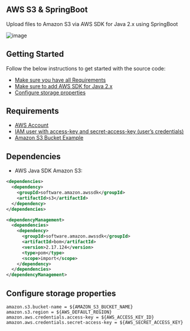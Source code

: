 ## AWS S3 & SpringBoot

Upload files to Amazon S3 via AWS SDK for Java 2.x using SpringBoot

![image](https://github.com/user-attachments/assets/120341ea-c49a-4214-a47a-9d5d066c6653)

## Getting Started

Follow the below instructions to get started with the source code:
- [Make sure you have all Requirements](#requirements)
- [Make sure to add AWS SDK for Java 2.x ](#Dependencies)
- [Configure storage properties](#configure-storage-properties)

## Requirements

- [AWS Account](https://aws.amazon.com/console/)
- [IAM user with access-key and secret-access-key (user’s credentials)](https://lightsail.aws.amazon.com/ls/docs/en_us/articles/amazon-lightsail-managing-access-for-an-iam-user)
- [Amazon S3 Bucket Example](https://docs.aws.amazon.com/code-library/latest/ug/java_2_s3_code_examples.html)

## Dependencies

- AWS Java SDK Amazon S3:

```xml
<dependencies>
  <dependency>
    <groupId>software.amazon.awssdk</groupId>
    <artifactId>s3</artifactId>
  </dependency>
</dependencies>

<dependencyManagement>
  <dependencies>
    <dependency>
      <groupId>software.amazon.awssdk</groupId>
      <artifactId>bom</artifactId>
      <version>2.17.124</version>
      <type>pom</type>
      <scope>import</scope>
    </dependency>
  </dependencies>
</dependencyManagement>
```

## Configure storage properties

```
amazon.s3.bucket-name = ${AMAZON_S3_BUCKET_NAME}
amazon.s3.region = ${AWS_DEFAULT_REGION}
amazon.aws.credentials.access-key = ${AWS_ACCESS_KEY_ID}
amazon.aws.credentials.secret-access-key = ${AWS_SECRET_ACCESS_KEY}
```
